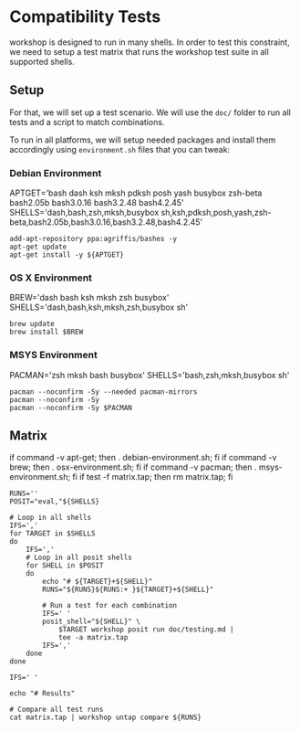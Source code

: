 # Compatibility Tests

workshop is designed to run in many shells. In order to test this
constraint, we need to setup a test matrix that runs the workshop
test suite in all supported shells.

## Setup

For that, we will set up a test scenario. We will use the `doc/` folder
to run all tests and a script to match combinations.

[~]:folder:doc/

To run in all platforms, we will setup needed packages and install them
accordingly using `environment.sh` files that you can tweak:

### Debian Environment

[~]:file:debian-environment.sh
	APTGET='bash dash ksh mksh pdksh posh yash busybox zsh-beta bash2.05b bash3.0.16 bash3.2.48 bash4.2.45'
	SHELLS='dash,bash,zsh,mksh,busybox sh,ksh,pdksh,posh,yash,zsh-beta,bash2.05b,bash3.0.16,bash3.2.48,bash4.2.45'

	add-apt-repository ppa:agriffis/bashes -y
	apt-get update
	apt-get install -y ${APTGET}


### OS X Environment

[~]:file:osx-environment.sh
	BREW='dash bash ksh mksh zsh busybox'
	SHELLS='dash,bash,ksh,mksh,zsh,busybox sh'

	brew update
	brew install $BREW

### MSYS Environment

[~]:file:msys-environment.sh
	PACMAN='zsh mksh bash busybox'
	SHELLS='bash,zsh,mksh,busybox sh'

	pacman --noconfirm -Sy --needed pacman-mirrors
	pacman --noconfirm -Sy
	pacman --noconfirm -Sy $PACMAN

## Matrix

[~]:show
	if command -v apt-get; then . debian-environment.sh; fi
	if command -v brew;    then . osx-environment.sh;    fi
	if command -v pacman;  then . msys-environment.sh;   fi
	if test -f matrix.tap; then rm matrix.tap; fi

	RUNS=''
	POSIT="eval,"${SHELLS}

	# Loop in all shells
	IFS=','
	for TARGET in $SHELLS
	do
		IFS=','
		# Loop in all posit shells
		for SHELL in $POSIT
		do
			echo "# ${TARGET}+${SHELL}"
			RUNS="${RUNS}${RUNS:+ }${TARGET}+${SHELL}"

			# Run a test for each combination
			IFS=' '
			posit_shell="${SHELL}" \
				$TARGET workshop posit run doc/testing.md |
				tee -a matrix.tap
			IFS=','
		done
	done

	IFS=' '

	echo "# Results"

	# Compare all test runs
	cat matrix.tap | workshop untap compare ${RUNS}
